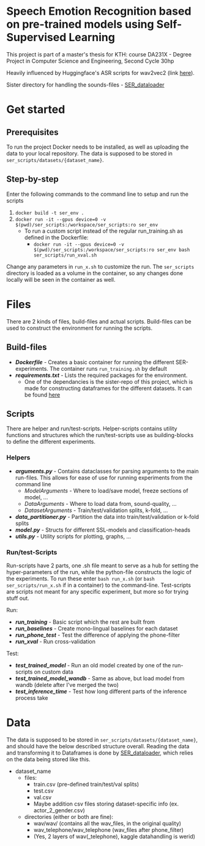 # Speech Emotion Recognition based on pre-trained models using Self-Supervised Learning
This project is part of a master's thesis for KTH: course DA231X - Degree Project in Computer Science and Engineering, Second Cycle 30hp

Heavily influenced by Huggingface's ASR scripts for wav2vec2 (link [here](https://github.com/huggingface/transformers/tree/9a06b6b11bdfc42eea08fa91d0c737d1863c99e3/examples/research_projects/wav2vec2)). 

Sister directory for handling the sounds-files - [SER_dataloader](https://github.com/felixlut/SER_dataloader)

# Get started
## Prerequisites
To run the project Docker needs to be installed, as well as uploading the data to your local repository. The data is supposed to be stored in ```ser_scripts/datasets/{dataset_name}```. 

## Step-by-step
Enter the following commands to the command line to setup and run the scripts
1. ```docker build -t ser_env .```
2. ```docker run -it --gpus device=0 -v $(pwd)/ser_scripts:/workspace/ser_scripts:ro ser_env```
    * To run a custom script instead of the regular run_training.sh as defined in the Dockerfile:
        * ```docker run -it --gpus device=0 -v $(pwd)/ser_scripts:/workspace/ser_scripts:ro ser_env bash ser_scripts/run_xval.sh ```

Change any parameters in ```run_x.sh``` to customize the run. The ```ser_scripts``` directory is loaded as a volume in the container, so any changes done locally will be seen in the container as well. 

# Files
There are 2 kinds of files, build-files and actual scripts. Build-files can be used to construct the environment for running the scripts.

## Build-files
* ***Dockerfile*** - Creates a basic container for running the different SER-experiments. The container runs ```run_training.sh``` by default
* ***requirements.txt*** - Lists the required packages for the environment.
    * One of the dependancies is the sister-repo of this project, which is made for constructing dataframes for the different datasets. It can be found [here](https://github.com/felixlut/SER_dataloader)

 
## Scripts

There are helper and run/test-scripts. Helper-scripts contains utility functions and structures which the run/test-scripts use as building-blocks to define the different experiments. 

### Helpers
* ***arguments.py*** - Contains dataclasses for parsing arguments to the main run-files. This allows for ease of use for running experiments from the command line
    * *ModelArguments* - Where to load/save model, freeze sections of model, ...
    * *DataArguments* - Where to load data from, sound-quality, ...
    * *DatasetArguments* - Train/test/validation splits, k-fold, ...
* ***data_partitioner.py*** - Partition the data into train/test/validation or k-fold splits
* ***model.py*** - Structs for different SSL-models and classification-heads
* ***utils.py*** - Utility scripts for plotting, graphs, ...

### Run/test-Scripts
Run-scripts have 2 parts, one .sh file meant to serve as a hub for setting the hyper-parameters of the run, while the python-file constructs the logic of the experiments. To run these enter ```bash run_x.sh``` (or ```bash ser_scripts/run_x.sh``` if in a container) to the command-line. Test-scripts are scripts not meant for any specific experiment, but more so for trying stuff out.  

Run:
* ***run_training*** - Basic script which the rest are built from
* ***run_baselines*** - Create mono-lingual baselines for each dataset
* ***run_phone_test*** - Test the difference of applying the phone-filter
* ***run_xval*** - Run cross-validation

Test:
* ***test_trained_model*** - Run an old model created by one of the run-scripts on custom data
* ***test_trained_model_wandb*** - Same as above, but load model from wandb (delete after I've merged the two)
* ***test_inference_time*** - Test how long different parts of the inference process take


# Data
The data is supposed to be stored in ```ser_scripts/datasets/{dataset_name}```, and should have the below described structure overall. Reading the data and transforming it to Dataframes is done by [SER_dataloader](https://github.com/felixlut/SER_dataloader), which relies on the data being stored like this. 
- dataset_name
    - files:
        - train.csv (pre-defined train/test/val splits)
        - test.csv
        - val.csv
        - Maybe addition csv files storing dataset-specific info (ex. actor_2_gender.csv) 
    - directories (either or both are fine):
        - wav/wav/ (contains all the wav_files, in the original quality)
        - wav_telephone/wav_telephone (wav_files after phone_filter)
        - (Yes, 2 layers of wav(_telephone), kaggle datahandling is werid)